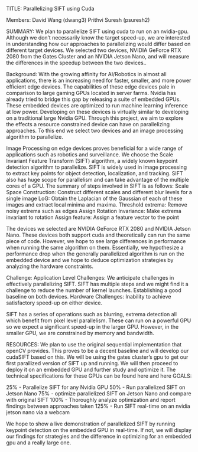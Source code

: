 TITLE:
Parallelizing SIFT using Cuda 

Members: 
David Wang (dwang3) Prithvi Suresh (psuresh2)

SUMMARY:
We plan to parallelize SIFT using cuda to run on an nvidia-gpu. Although we don’t necessarily know the target speed-up, we are interested in understanding how our approaches to parallelizing would differ based on different target devices. We selected two devices, NVIDIA GeForce RTX 2080 from the Gates Cluster and an NVIDIA Jetson Nano, and will measure the differences in the speedup between the two devices..

Background:
With the growing affinity for AI/Robotics in almost all applications, there is an increasing need for faster, smaller, and more power efficient edge devices. The capabilities of these edge devices pale in comparison to large gaming GPUs located in server farms. Nvidia has already tried to bridge this gap by releasing a suite of embedded GPUs. These embedded devices are optimized to run machine learning inference at low power. Developing on these devices is virtually similar to developing on a traditional large Nvidia GPU. Through this project, we aim to explore the effects a resource constrained device can have on parallelizing approaches. To this end we select two devices and an image processing algorithm to parallelize. 

Image Processing on edge devices proves beneficial for a wide range of applications such as robotics and surveillance. We choose the Scale Invariant Feature Transform (SIFT) algorithm, a widely known keypoint detection algorithm to parallelize. SIFT is widely used in image processing to extract key points for object detection, localization, and tracking. SIFT also has huge scope for parallelism and can take advantage of the multiple cores of a GPU. The summary of steps involved in SIFT is as follows:
Scale Space Construction: Construct different scales and different blur levels for a single image
LoG: Obtain the Laplacian of the Gaussian of each of these images and extract local minima and maxima.
Threshold extrema: Remove noisy extrema such as edges
Assign Rotation Invariance: Make extrema invariant to rotation
Assign feature: Assign a feature vector to the point

The devices we selected are NVIDIA GeForce RTX 2080 and NVIDIA Jetson Nano. These devices both support cuda and theoretically can run the same piece of code. However, we hope to see large differences in performance when running the same algorithm on them. Essentially, we hypothesize a performance drop when the generally parallelized algorithm is run on the embedded device and we hope to deduce optimization strategies by analyzing the hardware constraints.

Challenge:
Application Level Challenges: 
We anticipate challenges in effectively parallelizing SIFT. SIFT has multiple steps and we might find it a challenge to reduce the number of kernel launches.
Establishing a good baseline on both devices.
Hardware Challenges:
Inability to achieve satisfactory speed-up on either device. 

SIFT has a series of operations such as blurring, extrema detection all which benefit from pixel level parallelism. These can run on a powerful GPU so we expect a significant speed-up in the larger GPU. However, in the smaller GPU, we are constrained by memory and bandwidth. 
	
RESOURCES: 
We plan to use the original sequential implementation that openCV provides. This proves to be a decent baseline and will develop our cudaSIFT based on this. 
We will be using the gates cluster’s gpu to get our first parallized version of SIFT up and running. We will then proceed to deploy it on an embedded GPU and further study and optimize it. The technical specifications for these GPUs can be found here and here
GOALS:


25% - Parallelize SIFT for any Nvidia GPU
50% - Run parallelized SIFT on Jetson Nano
75% - optimize parallelized SIFT on Jetson Nano and compare with original SIFT
100% - Thoroughly analyze optimization and report findings between approaches taken
125% - Run SIFT real-time on an nvidia jetson nano via a webcam

We hope to show a live demonstration of parallelized SIFT by running keypoint detection on the embedded GPU in real-time. If not, we will display our findings for strategies and the difference in optimizing for an embedded gpu and a really large one. 

